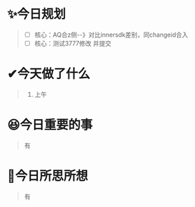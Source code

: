 # ✨今日规划

> - [ ] 核心：AQ合z侧--》对比innersdk差别，同changeid合入
> - [ ] 核心：测试3777修改 并提交

# ✔今天做了什么

> 1. 上午

# 😆今日重要的事

> 有

# 🤔今日所思所想

> 有
>

